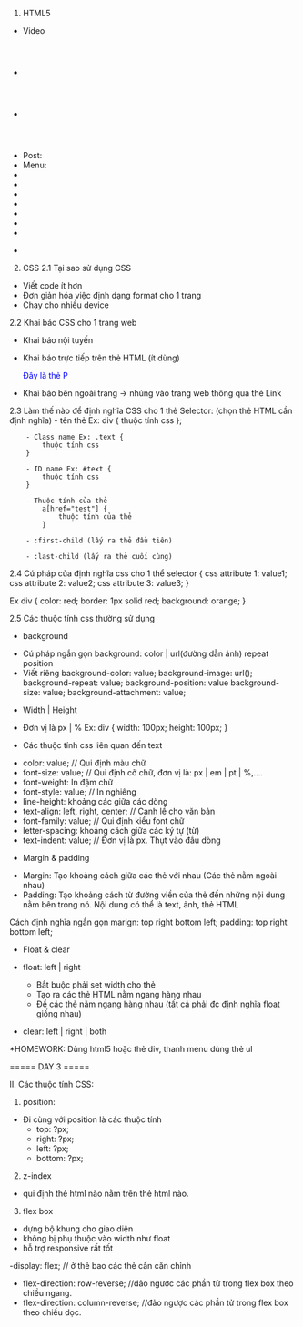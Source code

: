 1. HTML5
- Video
- <header></header>
- <main></main>
- Post: <article></article>
- Menu: <nav></nav>
- <sidebar></sidebar>
- <footer></footer>
- <section></section>
- <list-product></list-product>
- <form-product></form-product>
- <address></address>
- <canvas></canvas>
- <figure></figure>

2. CSS
2.1 Tại sao sử dụng CSS
- Viết code ít hơn
- Đơn giản hóa việc định dạng format cho 1 trang
- Chạy cho nhiều device

2.2 Khai báo CSS cho 1 trang web
- Khai báo nội tuyến
	<style>
	
	</style>

- Khai báo trực tiếp trên thẻ HTML (ít dùng)
	<p style="color: blue">Đây là thẻ P</p>
- Khai báo bên ngoài trang -> nhúng vào trang web thông qua thẻ Link
	<link rel="stylesheet" type="text/css" href="đường dẫn file css" />

2.3 Làm thế nào để định nghĩa CSS cho 1 thẻ
    Selector: (chọn thẻ HTML cần định nghĩa)
        - tên thẻ Ex: div {
            thuộc tính css
        };

        - Class name Ex: .text {
            thuộc tính css
        }

        - ID name Ex: #text {
            thuộc tính css
        }
        
        - Thuộc tính của thẻ
            a[href="test"] {
                thuộc tính của thẻ
            }

        - :first-child (lấy ra thẻ đầu tiên)

        - :last-child (lấy ra thẻ cuối cùng)

2.4 Cú pháp của định nghĩa css cho 1 thể
selector {
	css attribute 1: value1;
	css attribute 2: value2;
	css attribute 3: value3;
}

Ex div {
	color: red;
	border: 1px solid red;
	background: orange;
}

2.5 Các thuộc tính css thường sử dụng
* background
- Cú pháp ngắn gọn
	background: color | url(đường dẫn ảnh) repeat position
- Viết riêng
	background-color: value;
	background-image: url();
	background-repeat: value;
	background-position: value
	background-size: value;
	background-attachment: value;

* Width | Height
- Đơn vị là px | %
Ex:
	div {
		width: 100px;
		height: 100px;
	}

* Các thuộc tính css liên quan đến text
- color: value; // Qui định màu chữ
- font-size: value; // Qui định cỡ chữ, đơn vị là: px | em | pt | %,....
- font-weight: In đậm chữ
- font-style: value; // In nghiêng
- line-height: khoảng các giữa các dòng
- text-align: left, right, center; // Canh lề cho văn bản
- font-family: value; // Qui định kiểu font chữ
- letter-spacing: khoảng cách giữa các ký tự (từ)
- text-indent: value; // Đơn vị là px. Thụt vào đầu dòng

* Margin & padding
- Margin: Tạo khoảng cách giữa các thẻ với nhau (Các thẻ nằm ngoài nhau)
- Padding: Tạo khoảng cách từ đường viền của thẻ đến những nội dung nằm bên trong nó. Nội dung có thể là text, ảnh, thẻ HTML

Cách định nghĩa ngắn gọn
	marign: top right bottom left;
 	padding: top right bottom left;

* Float & clear
- float: left | right
	- Bắt buộc phải set width cho thẻ	
	- Tạo ra các thẻ HTML nằm ngang hàng nhau
	- Để các thẻ nằm ngang hàng nhau (tất cả phải đc định nghĩa float giống nhau)

- clear: left | right | both

*HOMEWORK: Dùng html5 hoặc thẻ div, thanh menu dùng thẻ ul




===== DAY 3 =====

II. Các thuộc tính CSS:
1. position: 
- Đi cùng với position là các thuộc tính
	+ top: ?px;
	+ right: ?px;
	+ left: ?px;
	+ bottom: ?px;

2. z-index
- qui định thẻ html nào nằm trên thẻ html nào.

3. flex box
- dựng bộ khung cho giao diện
- không bị phụ thuộc vào width như float
- hỗ trợ responsive rất tốt

-display: flex; // ở thẻ bao các thẻ cần căn chỉnh
- flex-direction: row-reverse; //đảo ngược các phần tử trong flex box theo chiều ngang.
- flex-direction: column-reverse; //đảo ngược các phần tử trong flex box theo chiều dọc.